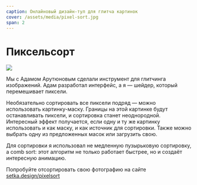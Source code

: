 ```yaml
---
caption: Онлайновый дизайн-тул для глитча картинок
cover: /assets/media/pixel-sort.jpg
span: 2
---
```


# Пиксельсорт

![](/assets/media/pixel-sort.jpg)

Мы с Адамом Арутюновым сделали инструмент для глитчинга изображений. Адам разработал интерфейс, а я — шейдер, который перемешивает пиксели.

Необязательно сортировать все пиксели подряд — можно использовать картинку-маску. Границы на этой картинке будут останавливать пиксели, и сортировка станет неоднородной. Интересный эффект получается, если одну и ту же картинку использовать и как маску, и как источник для сортировки. Также можно выбрать одну из предложенных масок или загрузить свою.

Для сортировки я использовал не медленную пузырьковую сортировку, а comb sort: этот алгоритм не только работает быстрее, но и создаёт интересную анимацию.

Попробуйте отсортировать свою фотографию на сайте <a href="https://setka.design/pixelsort/">setka.design/pixelsort</a>
